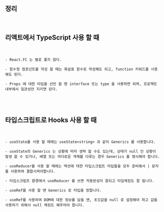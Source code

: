 ## 정리

<br>

## 리액트에서 TypeScript 사용 할 때

<br>

```
- React.FC 는 별로 좋지 않다.

- 함수형 컴포넌트를 작성 할 때는 화살표 함수로 작성해도 되고, function 키워드를 사용해도 된다.

- Props 에 대한 타입을 선언 할 땐 interface 또는 type 을 사용하면 되며, 프로젝트 내부에서 일관성만 지키면 된다.

```

<br>
<br>

## 타입스크립트로 Hooks 사용 할 때

<br>

```
- useState를 사용 할 때에는 useState<string> 과 같이 Generics 를 사용합니다.

- useState의 Generics 는 상황에 따라 생략 할 수도 있는데, 상태가 null 인 상황이 발생 할 수 있거나, 배열 또는 까다로운 객체를 다루는 경우 Generics 를 명시해야 합니다.

- useReducer를 사용 할 때에는 액션에 대한 타입스크립트 타입들을 모두 준비해서 | 문자를 사용하여 결합시켜야합니다.

- 타입스크립트 환경에서 useReducer 를 쓰면 자동완성이 잘되고 타입체킹도 잘 됩니다.

- useRef를 사용 할 땐 Generics 로 타입을 정합니다.

- useRef를 사용하여 DOM에 대한 정보를 담을 땐, 초깃값을 null 로 설정해야 하고 값을 사용하기 위해서 null 체킹도 해주어야 합니다.

```
